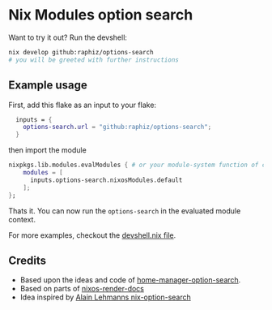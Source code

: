 # Nix Modules option search

Want to try it out? Run the devshell:

```bash
nix develop github:raphiz/options-search
# you will be greeted with further instructions
```

## Example usage

First, add this flake as an input to your flake:

```nix
  inputs = {
    options-search.url = "github:raphiz/options-search";
  }
```

then import the module

```nix
nixpkgs.lib.modules.evalModules { # or your module-system function of choice, eg. nixpkgs.lib.nixosSystem
    modules = [
      inputs.options-search.nixosModules.default
    ];
};
```

Thats it. You can now run the `options-search` in the evaluated module context.

For more examples, checkout the [devshell.nix file](./devshell.nix).

## Credits

* Based upon the ideas and code of [home-manager-option-search](https://mipmip.github.io/home-manager-option-search/).
* Based on parts of [nixos-render-docs](https://github.com/NixOS/nixpkgs/blob/master/pkgs/tools/nix/nixos-render-docs/src/nixos_render_docs)
* Idea inspired by [Alain Lehmanns nix-option-search](https://github.com/ciderale/nix-option-search)
